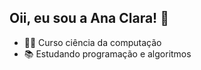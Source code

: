 ## Oii, eu sou a Ana Clara!  👾

- 👩‍💻 Curso ciência da computação
- 📚 Estudando programação e algoritmos
